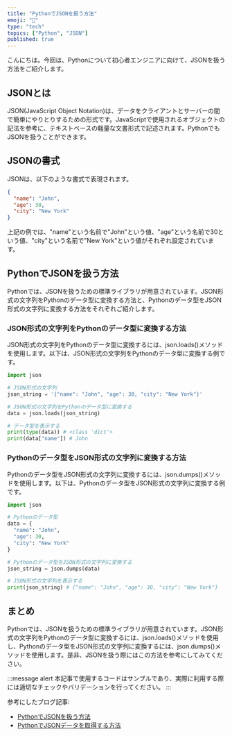 ```yaml
---
title: "PythonでJSONを扱う方法"
emoji: "🐍"
type: "tech"
topics: ["Python", "JSON"]
published: true
---
```


こんにちは。今回は、Pythonについて初心者エンジニアに向けて、JSONを扱う方法をご紹介します。

## JSONとは

JSON(JavaScript Object Notation)は、データをクライアントとサーバーの間で簡単にやりとりするための形式です。JavaScriptで使用されるオブジェクトの記法を参考に、テキストベースの軽量な文書形式で記述されます。PythonでもJSONを扱うことができます。

## JSONの書式

JSONは、以下のような書式で表現されます。

```json
{
  "name": "John",
  "age": 30,
  "city": "New York"
}
```

上記の例では、"name"という名前で"John"という値、"age"という名前で30という値、"city"という名前で"New York"という値がそれぞれ設定されています。

## PythonでJSONを扱う方法

Pythonでは、JSONを扱うための標準ライブラリが用意されています。JSON形式の文字列をPythonのデータ型に変換する方法と、Pythonのデータ型をJSON形式の文字列に変換する方法をそれぞれご紹介します。

### JSON形式の文字列をPythonのデータ型に変換する方法

JSON形式の文字列をPythonのデータ型に変換するには、json.loads()メソッドを使用します。以下は、JSON形式の文字列をPythonのデータ型に変換する例です。

```python
import json

# JSON形式の文字列
json_string = '{"name": "John", "age": 30, "city": "New York"}'

# JSON形式の文字列をPythonのデータ型に変換する
data = json.loads(json_string)

# データ型を表示する
print(type(data)) # <class 'dict'>
print(data["name"]) # John
```

### Pythonのデータ型をJSON形式の文字列に変換する方法

Pythonのデータ型をJSON形式の文字列に変換するには、json.dumps()メソッドを使用します。以下は、Pythonのデータ型をJSON形式の文字列に変換する例です。

```python
import json

# Pythonのデータ型
data = {
  "name": "John",
  "age": 30,
  "city": "New York"
}

# Pythonのデータ型をJSON形式の文字列に変換する
json_string = json.dumps(data)

# JSON形式の文字列を表示する
print(json_string) # {"name": "John", "age": 30, "city": "New York"}
```

## まとめ

Pythonでは、JSONを扱うための標準ライブラリが用意されています。JSON形式の文字列をPythonのデータ型に変換するには、json.loads()メソッドを使用し、Pythonのデータ型をJSON形式の文字列に変換するには、json.dumps()メソッドを使用します。是非、JSONを扱う際にはこの方法を参考にしてみてください。

:::message alert
本記事で使用するコードはサンプルであり、実際に利用する際には適切なチェックやバリデーションを行ってください。
:::

参考にしたブログ記事:
- [PythonでJSONを扱う方法](https://www.atmarkit.co.jp/ait/articles/1910/04/news028.html)
- [PythonでJSONデータを取得する方法](https://qiita.com/Taiga__/items/5dcd4e5e5e9e5837b514)
